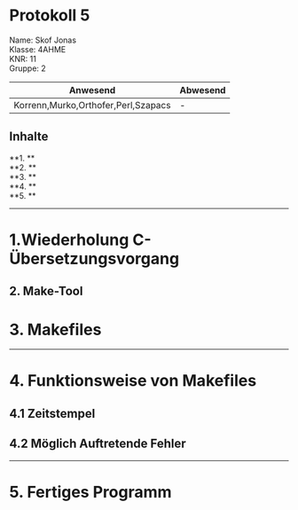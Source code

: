 
# Protokoll 5 #
Name: Skof Jonas  
Klasse: 4AHME  
KNR: 11  
Gruppe: 2  


| Anwesend  | Abwesend  |
|---|---|
| Korrenn,Murko,Orthofer,Perl,Szapacs | -  |



## Inhalte ##  
**1.  **        
**2.  **        
**3.  **       
**4.  **          
**5.  **            

***


# 1.Wiederholung C-Übersetzungsvorgang #


## 2. Make-Tool ##


# 3. Makefiles #

***
# 4. Funktionsweise von Makefiles #



## 4.1 Zeitstempel ##


  
## 4.2 Möglich Auftretende Fehler ##



***
# 5. Fertiges Programm #


